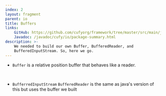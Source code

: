 ```yaml
---
index: 2
layout: fragment
parent: io
title: Buffers
links:
    GitHub: https://github.com/cufyorg/framework/tree/master/src/main/java/cufy/io
    Javadoc: /javadoc/cufy/io/package-summary.html
description: >-
    We needed to build our own Buffer, BufferedReader, and
    BufferedInputStream. So, here we go.
---
```


- `Buffer` is a relative position buffer that behaves like a reader.
<br>

- `BufferredInputStream` `BufferedReader` is the same as java's
version of this but uses the buffer we built